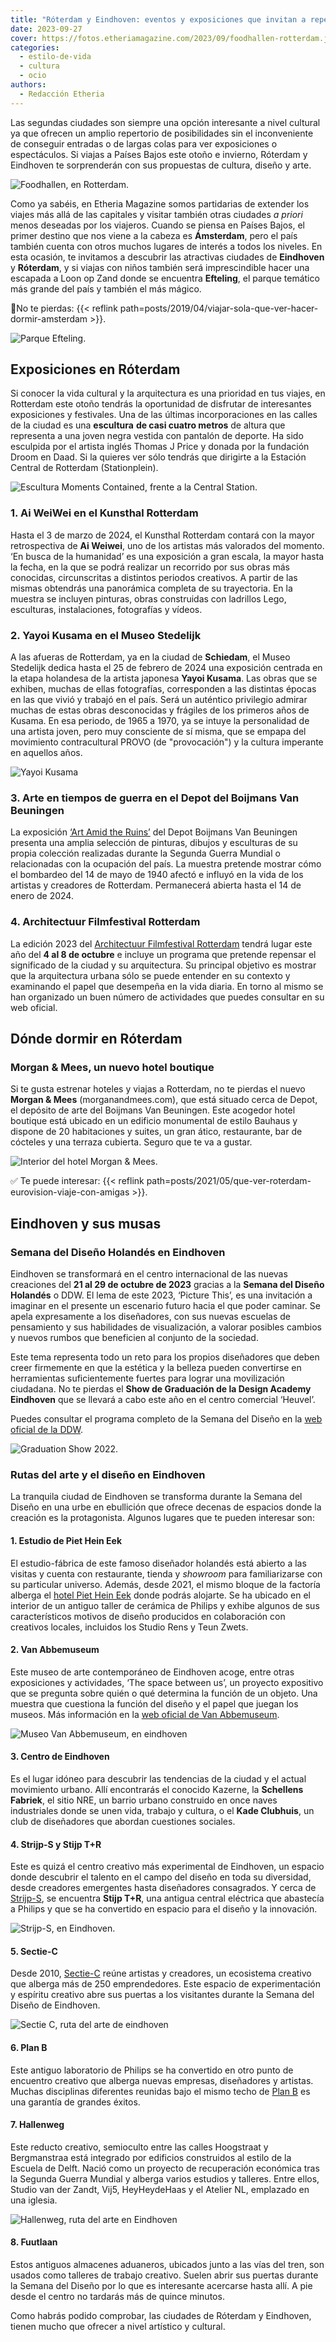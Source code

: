 ```yaml
---
title: "Róterdam y Eindhoven: eventos y exposiciones que invitan a repensar la cultura"
date: 2023-09-27
cover: https://fotos.etheriamagazine.com/2023/09/foodhallen-rotterdam.jpg
categories: 
  - estilo-de-vida
  - cultura
  - ocio
authors: 
  - Redacción Etheria
---
```


Las segundas ciudades son siempre una opción interesante a nivel cultural ya que ofrecen 
un amplio repertorio de posibilidades sin el inconveniente de conseguir entradas o de 
largas colas para ver exposiciones o espectáculos. Si viajas a Países Bajos este otoño e 
invierno, Róterdam y Eindhoven te sorprenderán con sus propuestas de cultura, diseño y 
arte. 

![Foodhallen, en Rotterdam.](https://fotos.etheriamagazine.com/2023/09/foodhallen-rotterdam.jpg "Foodhallen, en Rotterdam. © Mike van den Bos")

Como ya sabéis, en Etheria Magazine somos partidarias de extender los viajes más allá de 
las capitales y visitar también otras ciudades _a priori_ menos deseadas por los 
viajeros. Cuando se piensa en Países Bajos, el primer destino que nos viene a la cabeza 
es **Ámsterdam**, pero el país también cuenta con otros muchos lugares de interés a 
todos los niveles. En esta ocasión, te invitamos a descubrir las atractivas ciudades de 
**Eindhoven** y **Róterdam**, y si viajas con niños también será imprescindible hacer 
una escapada a Loon op Zand donde se encuentra **Efteling**, el parque temático más 
grande del país y también el más mágico. 

📍No te pierdas: {{< reflink 
path=posts/2019/04/viajar-sola-que-ver-hacer-dormir-amsterdam >}}. 

![Parque Efteling.](https://fotos.etheriamagazine.com/2023/09/efteling-holanda.jpg "© Parque Efteling.")

## Exposiciones en Róterdam

Si conocer la vida cultural y la arquitectura es una prioridad en tus viajes, en 
Rotterdam este otoño tendrás la oportunidad de disfrutar de interesantes exposiciones y 
festivales. Una de las últimas incorporaciones en las calles de la ciudad es una 
**escultura** **de casi cuatro metros** de altura que representa a una joven negra 
vestida con pantalón de deporte. Ha sido esculpida por el artista inglés Thomas J Price 
y donada por la fundación Droom en Daad. Si la quieres ver sólo tendrás que dirigirte a 
la Estación Central de Rotterdam (Stationplein). 

![Escultura Moments Contained, frente a la Central Station.](https://fotos.etheriamagazine.com/2023/09/escultura-gigante-rotterdam.jpg "Escultura Moments Contained, frente a la Central Station. © Iris van den Broek")

### 1\. Ai WeiWei en el Kunsthal Rotterdam

Hasta el 3 de marzo de 2024, el Kunsthal Rotterdam contará con la mayor retrospectiva de 
**Ai Weiwei**, uno de los artistas más valorados del momento. ‘En busca de la humanidad’ 
es una exposición a gran escala, la mayor hasta la fecha, en la que se podrá realizar un 
recorrido por sus obras más conocidas, circunscritas a distintos periodos creativos. A 
partir de las mismas obtendrás una panorámica completa de su trayectoria. En la muestra 
se incluyen pinturas, obras construidas con ladrillos Lego, esculturas, instalaciones, 
fotografías y vídeos. 

### 2\. Yayoi Kusama en el Museo Stedelijk

A las afueras de Rotterdam, ya en la ciudad de **Schiedam**, el Museo Stedelijk dedica 
hasta el 25 de febrero de 2024 una exposición centrada en la etapa holandesa de la 
artista japonesa **Yayoi Kusama**. Las obras que se exhiben, muchas de ellas 
fotografías, corresponden a las distintas épocas en las que vivió y trabajó en el país. 
Será un auténtico privilegio admirar muchas de estas obras desconocidas y frágiles de 
los primeros años de Kusama. En esa periodo, de 1965 a 1970, ya se intuye la 
personalidad de una artista joven, pero muy consciente de sí misma, que se empapa del 
movimiento contracultural PROVO (de "provocación") y la cultura imperante en aquellos 
años. 

![Yayoi Kusama](https://fotos.etheriamagazine.com/2023/09/Yayoi-Kusama.jpg "Yayoi Kusama, Polka Dot Love Room in Galerij Orez, Den Haag, 1967. © Harrie Verstappen")

### 3\. Arte en tiempos de guerra en el Depot del Boijmans Van Beuningen

La exposición [‘Art Amid the Ruins’](https://www.boijmans.nl/en/news/art-amid-the-ruins) 
del Depot Boijmans Van Beuningen presenta una amplia selección de pinturas, dibujos y 
esculturas de su propia colección realizadas durante la Segunda Guerra Mundial o 
relacionadas con la ocupación del país. La muestra pretende mostrar cómo el bombardeo 
del 14 de mayo de 1940 afectó e influyó en la vida de los artistas y creadores de 
Rotterdam. Permanecerá abierta hasta el 14 de enero de 2024. 

### 4\. Architectuur Filmfestival Rotterdam

La edición 2023 del [Architectuur Filmfestival Rotterdam](https://www.affr.nl/en/) 
tendrá lugar este año del **4 al 8 de octubre** e incluye un programa que pretende 
repensar el significado de la ciudad y su arquitectura. Su principal objetivo es mostrar 
que la arquitectura urbana sólo se puede entender en su contexto y examinando el papel 
que desempeña en la vida diaria. En torno al mismo se han organizado un buen número de 
actividades que puedes consultar en su web oficial. 

## Dónde dormir en Róterdam

### Morgan & Mees, un nuevo hotel boutique

Si te gusta estrenar hoteles y viajas a Rotterdam, no te pierdas el nuevo **Morgan & 
Mees** (morganandmees.com), que está situado cerca de Depot, el depósito de arte del 
Boijmans Van Beuningen. Este acogedor hotel boutique está ubicado en un edificio 
monumental de estilo Bauhaus y dispone de 20 habitaciones y suites, un gran ático, 
restaurante, bar de cócteles y una terraza cubierta. Seguro que te va a gustar. 

![Interior del hotel Morgan & Mees.](https://fotos.etheriamagazine.com/2023/09/Morgan-Mees-roterdam.jpg "Interior del hotel Morgan & Mees.")

✅ Te puede interesar: {{< reflink 
path=posts/2021/05/que-ver-roterdam-eurovision-viaje-con-amigas >}}. 

## Eindhoven y sus musas

### Semana del Diseño Holandés en Eindhoven

Eindhoven se transformará en el centro internacional de las nuevas creaciones del **21 
al 29 de octubre de 2023** gracias a la **Semana del Diseño Holandés** o DDW. El lema de 
este 2023, ‘Picture This’, es una invitación a imaginar en el presente un escenario 
futuro hacia el que poder caminar. Se apela expresamente a los diseñadores, con sus 
nuevas escuelas de pensamiento y sus habilidades de visualización, a valorar posibles 
cambios y nuevos rumbos que beneficien al conjunto de la sociedad. 

Este tema representa todo un reto para los propios diseñadores que deben creer 
firmemente en que la estética y la belleza pueden convertirse en herramientas 
suficientemente fuertes para lograr una movilización ciudadana. No te pierdas el **Show 
de Graduación de la Design Academy** **Eindhoven** que se llevará a cabo este año en el 
centro comercial ‘Heuvel’. 

Puedes consultar el programa completo de la Semana del Diseño en la [web oficial de la 
DDW](https://ddw.nl/en/home). 

![Graduation Show 2022.](https://fotos.etheriamagazine.com/2023/09/show-design-week.jpg "Graduation Show 2022. © Angeline Swinkels")

### Rutas del arte y el diseño en Eindhoven

La tranquila ciudad de Eindhoven se transforma durante la Semana del Diseño en una urbe 
en ebullición que ofrece decenas de espacios donde la creación es la protagonista. 
Algunos lugares que te pueden interesar son: 

#### 1\. Estudio de Piet Hein Eek

El estudio-fábrica de este famoso diseñador holandés está abierto a las visitas y cuenta 
con restaurante, tienda y _showroom_ para familiarizarse con su particular universo. 
Además, desde 2021, el mismo bloque de la factoría alberga el [hotel Piet Hein 
Eek](https://hotelpietheineek.nl/) donde podrás alojarte. Se ha ubicado en el interior 
de un antiguo taller de cerámica de Philips y exhibe algunos de sus característicos 
motivos de diseño producidos en colaboración con creativos locales, incluidos los Studio 
Rens y Teun Zwets. 

#### 2\. Van Abbemuseum

Este museo de arte contemporáneo de Eindhoven acoge, entre otras exposiciones y 
actividades, ‘The space between us’, un proyecto expositivo que se pregunta sobre quién 
o qué determina la función de un objeto. Una muestra que cuestiona la función del diseño 
y el papel que juegan los museos. Más información en la [web oficial de Van 
Abbemuseum](https://vanabbemuseum.nl/en). 

![Museo Van Abbemuseum, en eindhoven](https://fotos.etheriamagazine.com/2023/09/Van-Abbemuseum.jpg "© Museo Van Abbemuseum.")

#### 3\. Centro de Eindhoven

Es el lugar idóneo para descubrir las tendencias de la ciudad y el actual movimiento 
urbano. Allí encontrarás el conocido Kazerne, la **Schellens Fabriek**, el sitio NRE, un 
barrio urbano construido en once naves industriales donde se unen vida, trabajo y 
cultura, o el **Kade Clubhuis**, un club de diseñadores que abordan cuestiones sociales. 

#### 4\. Strijp-S y Stijp T+R

Este es quizá el centro creativo más experimental de Eindhoven, un espacio donde 
descubrir el talento en el campo del diseño en toda su diversidad, desde creadores 
emergentes hasta diseñadores consagrados. Y cerca de [Strijp-S](https://strijp-s.nl/), 
se encuentra **Stijp T+R**, una antigua central eléctrica que abastecía a Philips y que 
se ha convertido en espacio para el diseño y la innovación. 

![Strijp-S, en Eindhoven.](https://fotos.etheriamagazine.com/2023/09/Strijp-S-eindhoven.jpg "© Strijp-S, en Eindhoven.")

#### 5\. Sectie-C

Desde 2010, [Sectie-C](https://www.sectie-c.com/site/?en) reúne artistas y creadores, un 
ecosistema creativo que alberga más de 250 emprendedores. Este espacio de 
experimentación y espíritu creativo abre sus puertas a los visitantes durante la Semana 
del Diseño de Eindhoven. 

![Sectie C, ruta del arte de eindhoven](https://fotos.etheriamagazine.com/2023/09/Sectie-C_foto-Max-Kneefel.jpg "Sectie C. © Max Kneefel")

#### 6\. Plan B

Este antiguo laboratorio de Philips se ha convertido en otro punto de encuentro creativo 
que alberga nuevas empresas, diseñadores y artistas. Muchas disciplinas diferentes 
reunidas bajo el mismo techo de [Plan B](https://plan-b.nl/) es una garantía de grandes 
éxitos. 

#### 7\. Hallenweg

Este reducto creativo, semioculto entre las calles Hoogstraat y Bergmanstraa está 
integrado por edificios construidos al estilo de la Escuela de Delft. Nació como un 
proyecto de recuperación económica tras la Segunda Guerra Mundial y alberga varios 
estudios y talleres. Entre ellos, Studio van der Zandt, Vij5, HeyHeydeHaas y el Atelier 
NL, emplazado en una iglesia. 

![Hallenweg, ruta del arte en Eindhoven](https://fotos.etheriamagazine.com/2023/09/Hallenweg_foto-NickBookelaar.jpg "Hallenweg. © NickBookelaar")

#### 8\. Fuutlaan

Estos antiguos almacenes aduaneros, ubicados junto a las vías del tren, son usados como 
talleres de trabajo creativo. Suelen abrir sus puertas durante la Semana del Diseño por 
lo que es interesante acercarse hasta allí. A pie desde el centro no tardarás más de 
quince minutos. 

Como habrás podido comprobar, las ciudades de Róterdam y Eindhoven, tienen mucho que 
ofrecer a nivel artístico y cultural.
